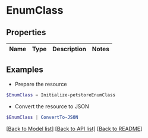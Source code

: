 # EnumClass
## Properties

Name | Type | Description | Notes
------------ | ------------- | ------------- | -------------

## Examples

- Prepare the resource
```powershell
$EnumClass = Initialize-petstoreEnumClass 
```

- Convert the resource to JSON
```powershell
$EnumClass | ConvertTo-JSON
```

[[Back to Model list]](../README.md#documentation-for-models) [[Back to API list]](../README.md#documentation-for-api-endpoints) [[Back to README]](../README.md)

